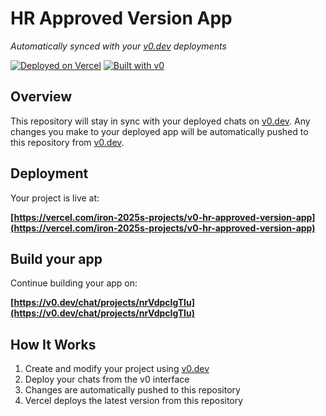 # HR Approved Version App

*Automatically synced with your [v0.dev](https://v0.dev) deployments*

[![Deployed on Vercel](https://img.shields.io/badge/Deployed%20on-Vercel-black?style=for-the-badge&logo=vercel)](https://vercel.com/iron-2025s-projects/v0-hr-approved-version-app)
[![Built with v0](https://img.shields.io/badge/Built%20with-v0.dev-black?style=for-the-badge)](https://v0.dev/chat/projects/nrVdpcIgTIu)

## Overview

This repository will stay in sync with your deployed chats on [v0.dev](https://v0.dev).
Any changes you make to your deployed app will be automatically pushed to this repository from [v0.dev](https://v0.dev).

## Deployment

Your project is live at:

**[https://vercel.com/iron-2025s-projects/v0-hr-approved-version-app](https://vercel.com/iron-2025s-projects/v0-hr-approved-version-app)**

## Build your app

Continue building your app on:

**[https://v0.dev/chat/projects/nrVdpcIgTIu](https://v0.dev/chat/projects/nrVdpcIgTIu)**

## How It Works

1. Create and modify your project using [v0.dev](https://v0.dev)
2. Deploy your chats from the v0 interface
3. Changes are automatically pushed to this repository
4. Vercel deploys the latest version from this repository